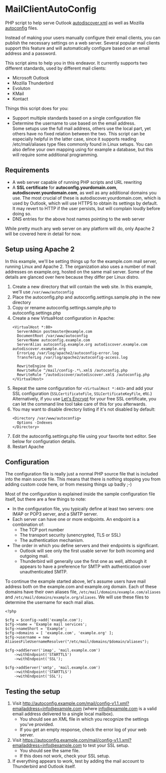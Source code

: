 # MailClientAutoConfig
PHP script to help serve Outlook [autodiscover.xml](https://msdn.microsoft.com/en-us/library/cc463896%28v=exchg.80%29.aspx) as well as Mozilla [autoconfig](https://developer.mozilla.org/en-US/docs/Mozilla/Thunderbird/Autoconfiguration) files.

Instead of making your users manually configure their email clients, you can publish the necessary settings on a web server. Several popular mail clients support this feature and will automatically configure based on an email address and a password. 

This script aims to help you in this endeavor. It currently supports two different standards, used by different mail clients:
* Microsoft Outlook
* Mozilla Thunderbird
* Evoluton
* KMail
* Kontact

Things this script does for you:
* Support multiple standards based on a single configuration file
* Determine the username to use based on the email address.<br/>
  Some setups use the full mail address, others use the local part, yet others have no fixed relation between the two.
  This script can be especially helpful in the latter case, since it supports reading /etc/mail/aliases type files commonly found in Linux setups. You can also define your own mapping using for example a database, but this will require some additional programming.

## Requirements
* A web server capable of running PHP scripts and URL rewriting
* A **SSL certificate** for **autoconfig.yourdomain.com**, **autodiscover.yourdomain.com**, as well as any additional domains you use. The most crucial of these is autodiscover.yourdomain.com, which is used by Outlook, which will use HTTPS to obtain its settings by default. It may revert to HTTP if the user persists, but will complain loudly before doing so.
* DNS entries for the above host names pointing to the web server

While pretty much any web server on any platform will do, only Apache 2 will be covered here in detail for now. 

## Setup using Apache 2

In this example, we'll be setting things up for the example.com mail server, running Linux and Apache 2. The organization also uses a number of mail addresses on example.org, hosted on the same mail server. Some of the details are glanced over here because they differ per Linux distro.

1. Create a new directory that will contain the web site. In this example, we'll use `/var/www/autoconfig`
2. Place the autoconfig.php and autoconfig.settings.sample.php in the new directory
3. Copy or rename autoconfig.settings.sample.php to autoconfig.settings.php
4. Create a new VirtualHost configuration in Apache:
   ```
   <VirtualHost *:80>
     ServerAdmin postmaster@example.com
     DocumentRoot /var/www/autoconfig
     ServerName autoconfig.example.com
     ServerAlias autoconfig.example.org autodiscover.example.com autodiscover.example.org
     ErrorLog /var/log/apache2/autoconfig-error.log
     TransferLog /var/log/apache2/autoconfig-access.log
  
     RewriteEngine On
     RewriteRule ^/mail/config-.*\.xml$ /autoconfig.php
     RewriteRule ^/autodiscover/autodiscover.xml$ /autoconfig.php
   </VirtualHost>
   ```
5. Repeat the same configuration for `<VirtualHost *:443>` and add your SSL configuration (`SSLCertificateFile`, `SSLCertificateKeyFile`, etc.) Alternatively, if you use [Let's Encrypt](https://letsencrypt.org/) for your free SSL certificate, you can let the command line tool take care of this for you afterwards.
6. You may want to disable directory listing if it's not disabled by default:
   ```
   <Directory /var/www/autoconfig>
     Options -Indexes
   </Directory>
   ```
6. Edit the autoconfig.settings.php file using your favorite text editor. See below for configuration details.
7. Restart Apache

## Configuration

The configuration file is really just a normal PHP source file that is included into the main source file.
This means that there is nothing stopping you from adding custom code here, or from messing things up badly ;-)

Most of the configuration is explained inside the sample configuration file itself, but there are a few things to note:
* In the configuration file, you typically define at least two servers: one IMAP or POP3 server, and a SMTP server.
* Each server can have one or more endpoints. An endpoint is a combination of:
  * The TCP port number
  * The transport security (unencrypted, TLS or SSL)
  * The authentication mechanism.
* The order in which you define servers and their endpoints is significant.
  * Outlook will see only the first usable server for both incoming and outgoing mail.
  * Thunderbird will generally use the first one as well, although it appears to have a preference for SMTP with authentication over unauthenticated SMTP.


To continue the example started above, let's assume users have mail address both on the example.com and example.org domain.
Each of these domains have their own aliases file, `/etc/mail/domains/example.com/aliases` and `/etc/mail/domains/example.org/aliases`. We will use these files to determine the username for each mail alias.

```
<?php

$cfg = $config->add('example.com');
$cfg->name = 'Example mail services';
$cfg->nameShort = 'Example';
$cfg->domains = [ 'example.com', 'example.org' ];
$cfg->username = new AliasesFileUsernameResolver("/etc/mail/domains/$domain/aliases");

$cfg->addServer('imap', 'mail.example.com')
    ->withEndpoint('STARTTLS')
    ->withEndpoint('SSL');

$cfg->addServer('smtp', 'mail.example.com')
    ->withEndpoint('STARTTLS')
    ->withEndpoint('SSL');
```

## Testing the setup

1. Visit http://autoconfig.example.com/mail/config-v1.1.xml?emailaddress=info@example.com (where info@example.com is a valid email address delivered to a single local mailbox).
   * You should see an XML file in which you recognize the settings you've provided.
   * If you get an empty response, check the error log of your web server.
2. Visit https://autoconfig.example.com/mail/config-v1.1.xml?emailaddress=info@example.com to test your SSL setup.
   * You should see the same file.
   * If this does not work, check your SSL setup.
3. If everything appears to work, test by adding the mail account to Thunderbird and Outlook itself.

